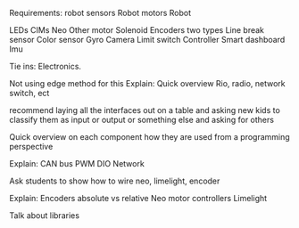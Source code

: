 Requirements: 
robot sensors 
Robot motors 
Robot 

LEDs
CIMs
Neo
Other motor 
Solenoid 
Encoders two types 
Line break sensor 
Color sensor 
Gyro
Camera
Limit switch 
Controller 
Smart dashboard 
Imu


Tie ins: Electronics.

Not using edge method for this 
Explain: 
Quick overview Rio, radio, network switch, ect

recommend laying all the interfaces out on a table and asking new kids to classify them as input or output or something else and asking for others

Quick overview on each component how they are used from a programming perspective 

Explain: 
CAN bus 
PWM
DIO
Network 

Ask students to show how to wire neo, limelight, encoder 

Explain:
Encoders absolute vs relative 
Neo motor controllers
Limelight 

Talk about libraries 